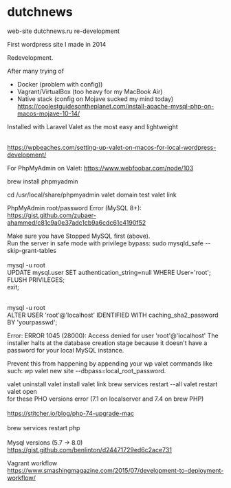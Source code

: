 # dutchnews
web-site dutchnews.ru re-development

First wordpress site I made in 2014

Redevelopment.

After many trying of 

- Docker (problem with config))
- Vagrant/VirtualBox (too heavy for my MacBook Air)
- Native stack (config on Mojave sucked my mind today)<br>
https://coolestguidesontheplanet.com/install-apache-mysql-php-on-macos-mojave-10-14/

Installed with Laravel Valet as the most easy and lightweight<br><br>

https://wpbeaches.com/setting-up-valet-on-macos-for-local-wordpress-development/

For PhpMyAdmin on Valet:
https://www.webfoobar.com/node/103

brew install phpmyadmin

cd /usr/local/share/phpmyadmin
valet domain test
valet link

PhpMyAdmin root/password Error (MySQL 8+):<br>
https://gist.github.com/zubaer-ahammed/c81c9a0e37adc1cb9a6cdc61c4190f52

Make sure you have Stopped MySQL first (above).<br>
Run the server in safe mode with privilege bypass: sudo mysqld_safe --skip-grant-tables<br><br>
mysql -u root<br>
UPDATE mysql.user SET authentication_string=null WHERE User='root';<br>
FLUSH PRIVILEGES;<br>
exit;<br><br>

mysql -u root<br>
ALTER USER 'root'@'localhost' IDENTIFIED WITH caching_sha2_password BY 'yourpasswd';<br>

Error: ERROR 1045 (28000): Access denied for user 'root'@'localhost' The installer halts at the database creation stage because it doesn't have a password for your local MySQL instance.

Prevent this from happening by appending your wp valet commands like such: wp valet new site --dbpass=local_root_password.

valet uninstall
valet install
valet link
brew services restart --all
valet restart
valet open<br>
for these PHO versions error (7.1 on localserver and 7.4 on brew PHP)<br><br>
https://stitcher.io/blog/php-74-upgrade-mac
<br>
<br>
brew services restart php
<br><br>
Mysql versions (5.7 -> 8.0)<br>
https://gist.github.com/benlinton/d24471729ed6c2ace731

Vagrant workflow <br>
https://www.smashingmagazine.com/2015/07/development-to-deployment-workflow/
